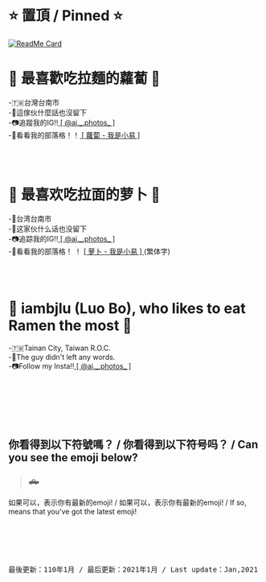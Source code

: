 <h1>⭐️ 置頂 / Pinned ⭐️</h1>

[![ReadMe Card](https://github-readme-stats.vercel.app/api/pin/?username=iambjlu&repo=dictionary)](https://github.com/iambjlu/dictionary)

<h1>🍜 最喜歡吃拉麵的蘿蔔 🥕</h1>
-🇹🇼台灣台南市<br>
-🤭這傢伙什麼話也沒留下<br>
-📷追蹤我的IG!!<a href="https://www.instagram.com/aj._.photos"> [ @aj._.photos_ ] </a><br>
-📝看看我的部落格！！<a href="https://blog.steveyi.net/author/iambjlu"> [ 蘿蔔 - 我是小易 ] </a><br>

<br><br>

<h1>🍜 最喜欢吃拉面的萝卜 🥕</h1>
-📍台湾台南市<br>
-🤭这家伙什么话也没留下<br>
-📷追踪我的IG!!<a href="https://www.instagram.com/aj._.photos"> [ @aj._.photos_ ] </a><br>
-📝看看我的部落格！ ！ <a href="https://blog.steveyi.net/author/iambjlu"> [ 萝卜 - 我是小易 ] </a>(繁体字)<br>

<br><br>

<h1>🍜 iambjlu (Luo Bo), who likes to eat Ramen the most 🥕</h1>
-🇹🇼Tainan City, Taiwan R.O.C.<br>
-🤭The guy didn't left any words.<br>
-📷Follow my Insta!!<a href="https://www.instagram.com/aj._.photos"> [ @aj._.photos_ ] </a><br>


<br><br>

<br><br><h2>你看得到以下符號嗎？ / 你看得到以下符号吗？ / Can you see the emoji below?</h2>
<blockquote><h3>🛻</h3>
</blockquote>
如果可以，表示你有最新的emoji! / 如果可以，表示你有最新的emoji! / If so, means that you've got the latest emoji!<br>

<br><br><br><br>

<pre>最後更新：110年1月 / 最后更新：2021年1月 / Last update：Jan,2021</pre>
